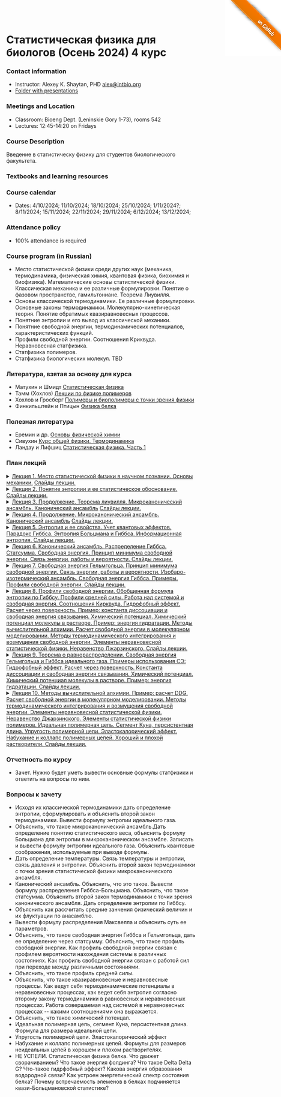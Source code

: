 <a href="https://github.com/intbio/statphys_2024/blob/main/index.md"><img style="position: absolute; top: 0; right: 0; border: 0;" src="gitimg.png" alt="To GitHub"></a>
# Статистическая физика для биологов (Осень 2024) 4 курс 

### Contact information 
- Instructor: Alexey K. Shaytan, PHD alex@intbio.org
- [Folder with presentations]()

### Meetings and Location
- Classroom: Bioeng Dept. (Leninskie Gory 1-73), rooms 542
- Lectures: 12:45-14:20 on Fridays


### Course Description
Введение в статистическу физику для студентов биологического факультета. 
 
### Textbooks and learning resources

### Course calendar
- Dates: 4/10/2024; 11/10/2024; 18/10/2024; 25/10/2024; 1/11/2024?; 8/11/2024; 15/11/2024; 22/11/2024; 29/11/2024; 6/12/2024; 13/12/2024;

### Attendance policy
- 100% attendance is required



### Course program (in Russian)

- Место статистической физики среди других наук (механика, термодинамика, физическая химия, квантовая физика, биохимия и биофизика). Математические основы статистической физики. Классическая механика и ее различные формулировки. Понятие о фазовом пространстве, гамильтониане. Теорема Лиувилля.
- Основы классической термодинамики. Ее различные формулировки. Основные законы термодинамики. Молекулярно-кинетическая теория. Понятие обратимых квазиравновесных процессов.
- Понятние энтропии и его вывод из классической механики.
- Понятние свободной энергии, термодинамических потенциалов, характеристических функций.
- Профили свободной энергии. Соотношения Криквуда. Неравновесная статфизика.
- Статфизика полимеров.
- Статфизика биологических молекул.
TBD

### Литература, взятая за основу для курса
- Матухин и Шмидт [Статистическая физика](https://lib.kgeu.ru/irbis64r_15/scan/188эл.pdf)
- Тамм (Хохлов) [Лекции по физике полимеров](https://teach-in.ru/file/synopsis/pdf/polymer-physics-M.pdf)
- Хохлов и Гросберг [Полимеры и биополимеры с точки зрения физики](https://www.labirint.ru/books/487320/)
- Финкильштейн и Птицын [Физика белка](https://mol.bio.msu.ru/res/DOC61/2012_Book_fizika_belka.pdf)

### Полезная литература
- Еремин и др. [Основы физической химии](https://studizba.com/show/1134485-1-vv-eremin-ia-uspenskaya-si-kargov-ne.html)
- Сивухин [Курс общей физики. Термодинамика](http://dec1.sinp.msu.ru/~panov/LibBooks/SIVUKHIN/Sivuhin_D.V._Kurs_obwej_fiziki._Tom_2-arpg75zl9bj.pdf)
- Ландау и Лифшиц [Статистическая физика. Часть 1](https://ftfsite.ru/wp-content/files/landau_statfiz_4.2.pdf)

### План лекций

<details><summary><ins>Лекция 1. Место статистической физики в научном познании. Основы механики.</ins> 
<a href="https://www.dropbox.com/scl/fi/wn5dp105p4pzim8j6k7wq/Lecture1.ppt?rlkey=9xedwjx2h1hp9xc5bbir1w2hp&dl=0">Слайды лекции.</a> </summary>
<br>
</details>

<details><summary><ins>Лекция 2. Понятие энтропии и ее статистическое обоснование.</ins> 
<a href="https://www.dropbox.com/scl/fi/l6eg48xbdwhrnovkgivbo/Lecture2.ppt?rlkey=9dd9e5d5dy2n5mqvfdxv2ob6d&dl=0">Слайды лекции.</a> </summary>
<br>
</details>

<details><summary><ins>Лекция 3. Продолжение. Теорема лиувилля. Микроканонический ансамбль. Канонический ансамбль</ins> 
<a href="https://www.dropbox.com/scl/fi/0taqj8fzjwsnh7h93pw0l/Lecture3.ppt?rlkey=cb8lyj2btdab7g37a23zvfkok&dl=0">Слайды лекции.</a> </summary>
<br>
</details>

<details><summary><ins>Лекция 4. Продолжение. Микроканонический ансамбль. Канонический ансамбль</ins> 
<a href="https://www.dropbox.com/scl/fi/sumqtav3dp2ebcu1jqjp6/Lecture4.ppt?rlkey=vie0b8yqw7kgsi2whh9gdz3d7&dl=0">Слайды лекции.</a> </summary>
<br>
</details>

 <details><summary><ins>Лекция 5. Энтропия и ее свойства. Учет квантовых эффектов.  Парадокс Гиббса. Энтропия Больцмана и Гиббса. Информационная энтропия.
</ins> 
<a href="https://www.dropbox.com/scl/fi/1fr8a3t197yeb56dggqct/Lecture5.ppt?rlkey=0k4recfb3ee2vanq4m38bsea4&dl=0">Слайды лекции.</a> </summary>
<br>
</details>

 <details><summary><ins>Лекция 6. Канонический ансамбль. Распределение Гиббса. Статсумма. Свободная энергия. Принцип минимума свободной энергии. Связь энергии, работы и вероятности.
</ins> 
<a href="https://www.dropbox.com/scl/fi/htj506ptuewh2s6kf8f9y/Lecture6.ppt?rlkey=d4nroe4itn0w6tbc3yre5g0nh&dl=0">Слайды лекции.</a> </summary>
<br>
</details>

 <details><summary><ins>Лекция 7. Свободная энергия Гельмгольца. Принцип минимума свободной энергии. Связь энергии, работы и вероятности. Изобаро-изотермический ансамбль. Свободная энергия Гиббса. Примеры. Профили свободной энергии. 

</ins> 
<a href="https://www.dropbox.com/scl/fi/7qwp00g6j9u3ccrukdt2k/Lecture7.ppt?rlkey=jwstczxhh86kto4vblxcrf1v4&dl=0">Слайды лекции.</a> </summary>
<br>
</details>


 <details><summary><ins>Лекция 8. Профили свободной энергии. Обобщенная формула энтропии по Гиббсу. Профили средней силы. Работа над системой и свободная энергия.  Соотношения Кирквуда. Гидрофобный эффект. Расчет через поверхность. Пример: константа диссоциации и свободная энергия связывания. Химический потенциал. Химический потенциал молекулы в растворе. Пример: энергия гидратации. Методы вычислительной алхимии. Расчет свободной энергии в молекулярном моделировании. Методы термодинамического интегрирования и возмущения свободной энергии. Элементы неравновесной статистической физики. Неравенство Джарзинского.
</ins> 
<a href="https://www.dropbox.com/scl/fi/drnbq2tejnrsyt3gv65bb/Lecture8.ppt?rlkey=eo5jpy456t5banin4c6dan0ah&dl=0">Слайды лекции.</a> </summary>
<br>
</details>

 <details><summary><ins>Лекция 9. Теорема о равнораспределении. Свободная энергия Гельмгольца и Гиббса идеального газа. Примеры использования СЭ: Гидрофобный эффект. Расчет через поверхность. Константа диссоциации и свободная энергия связывания. Химический потенциал. Химический потенциал молекулы в растворе. Пример: энергия гидратации.

</ins> 
<a href="https://www.dropbox.com/scl/fi/81kkkv882eqe0bm98b0dw/Lecture9.ppt?rlkey=0sgqch271kwrein5rc5rxnk28&dl=0">Слайды лекции.</a> </summary>
<br>
</details>

 <details><summary><ins>Лекция 10.  Методы вычислительной алхимии. Пример: расчет DDG. Расчет свободной энергии в молекулярном моделировании. Методы термодинамического интегрирования и возмущения свободной энергии. Элементы неравновесной статистической физики. Неравенство Джарзинского. Элементы статистической физики полимеров. Идеальная полимерная цепь. Сегмент Куна, персистентная длина. Упругость полимерной цепи. Эластокалорический эффект. Набухание и коллапс полимерных цепей. Хороший и плохой растворители.
</ins> 
<a href="https://www.dropbox.com/s/v6sdx50xisxzmye/Lecture10.ppt?dl=0">Слайды лекции.</a> </summary>
<br>
</details>

 ### Отчетность по курсу
 - Зачет. Нужно будет уметь вывести основные формулы статфизики и ответить на вопросы по ним.

### Вопросы к зачету
- Исходя их классической термодинамики дать определение энтропии, сформулировать и объяснить второй закон термодинамики. Вывести формулу энтропии идеального газа.
- Объяснить, что такое микроканонический ансамбль.Дать определение понятию статистического веса, объяснить формулу Больцмана для энтропии в микроканоническом ансамбле. Записать и вывести формулу энтропии идеального газа. Объяснить квантовые соображения, используемые при выводе формулы.
- Дать определение температуры. Связь температуры и энтропии, связь давления и энтропии. Объяснить второй закон термодинамики с точки зрения статистической физики микроканонического ансамбля.
- Канонический ансамбль. Объяснить, что это такое. Вывести формулу распределения Гиббса-Больцмана. Объяснить, что такое статсумма. Объяснить второй закон термодинамики с точки зрения канонического ансамбля. Дать определение энтропии по Гиббсу.
- Объяснить как рассчитать средние занчения физический величин и их флуктуации по анасамблю.
- Вывести формулу распределения Максвелла и объяснить суть ее параметров.
- Объяснить, что такое свободная энергия Гиббса и Гельмгольца, дать ее определение через статсумму. Объяснить, что такое профиль свободной энергии. Как профиль свободной энергии связан с профилем вероятности нахождения системы в различных состояниях. Как профиль свободной энергии связан с работой сил при переходе между различными состояниями.
- Объяснить, что такое профиль средней силы.
- Объяснить, что такое квазиравновесные и неравновесные процессы. Как ведут себя термодинамические потенциалы в неравновесных процессах, как ведет себя энтропия согласно второму закону термодинамики в равновесных и неравновесных процессах. Работа совершаемая над системой в неравновесных процессах -- какими соотношениями она выражается.
- Объяснить, что такое химический потенцал.
- Идеальная полимерная цепь, сегмент Куна, персистентная длина. Формула для размера идеальной цепи.
-  Упругость полимерной цепи. Эластокалорический эффект
-  Набухание и коллапс полимерных цепей. Формулы для размеров неидеальных цепей в хорошем и плохом растворителях.
-  НЕ УСПЕЛИ. Статистическая физика белка. Что движет сворачиванием? Что такое энергия фолдинга? Что такое Delta Delta G? Что-такое гидрфобный эффект? Какова энергия образования водородной связи? Как устроен энергетический спектр состояния белка? Почему встречаемость элеменов в белках подчиняется квази-Больцмановской статистике?
